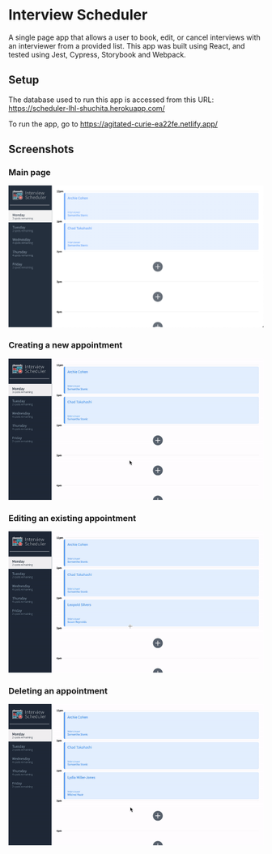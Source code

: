 # Interview Scheduler

A single page app that allows a user to book, edit, or cancel interviews with an interviewer from a provided list. This app was built using React, and tested using Jest, Cypress, Storybook and Webpack.

## Setup

The database used to run this app is accessed from this URL: https://scheduler-lhl-shuchita.herokuapp.com/

To run the app, go to https://agitated-curie-ea22fe.netlify.app/

## Screenshots

### Main page

!["Main page"](https://github.com/shuchitama/scheduler/blob/master/docs/main_view.png?raw=true)

### Creating a new appointment

!["Creating a new appointment"](https://github.com/shuchitama/scheduler/blob/master/docs/book.gif?raw=true)

### Editing an existing appointment

!["Editing an appointment"](https://github.com/shuchitama/scheduler/blob/master/docs/edit.gif?raw=true)

### Deleting an appointment

!["Deleting an appointment"](https://github.com/shuchitama/scheduler/blob/master/docs/delete.gif?raw=true)
